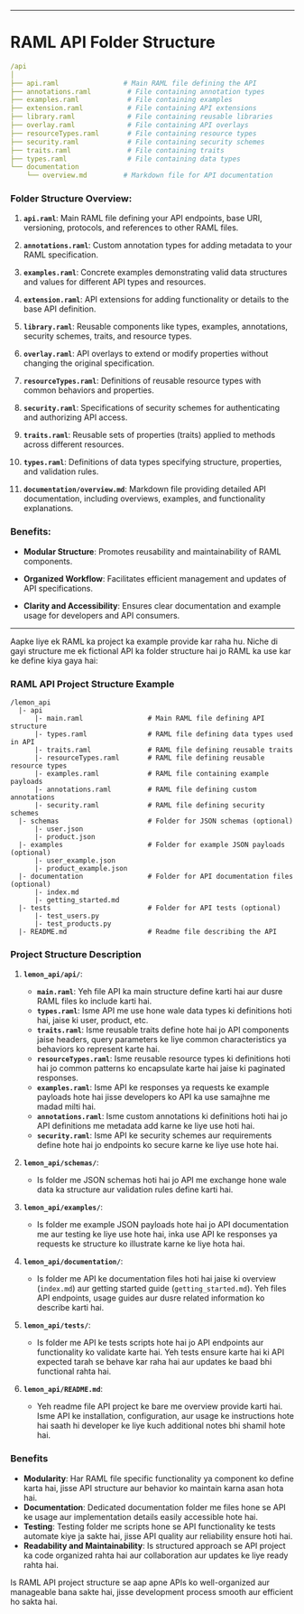 
---

# RAML API Folder Structure

```yaml
/api
│
├── api.raml                # Main RAML file defining the API
├── annotations.raml         # File containing annotation types
├── examples.raml            # File containing examples
├── extension.raml           # File containing API extensions
├── library.raml             # File containing reusable libraries
├── overlay.raml             # File containing API overlays
├── resourceTypes.raml       # File containing resource types
├── security.raml            # File containing security schemes
├── traits.raml              # File containing traits
├── types.raml               # File containing data types
└── documentation
    └── overview.md         # Markdown file for API documentation
```

### Folder Structure Overview:

1. **`api.raml`**: Main RAML file defining your API endpoints, base URI, versioning, protocols, and references to other RAML files.

2. **`annotations.raml`**: Custom annotation types for adding metadata to your RAML specification.

3. **`examples.raml`**: Concrete examples demonstrating valid data structures and values for different API types and resources.

4. **`extension.raml`**: API extensions for adding functionality or details to the base API definition.

5. **`library.raml`**: Reusable components like types, examples, annotations, security schemes, traits, and resource types.

6. **`overlay.raml`**: API overlays to extend or modify properties without changing the original specification.

7. **`resourceTypes.raml`**: Definitions of reusable resource types with common behaviors and properties.

8. **`security.raml`**: Specifications of security schemes for authenticating and authorizing API access.

9. **`traits.raml`**: Reusable sets of properties (traits) applied to methods across different resources.

10. **`types.raml`**: Definitions of data types specifying structure, properties, and validation rules.

11. **`documentation/overview.md`**: Markdown file providing detailed API documentation, including overviews, examples, and functionality explanations.

### Benefits:

- **Modular Structure**: Promotes reusability and maintainability of RAML components.
  
- **Organized Workflow**: Facilitates efficient management and updates of API specifications.

- **Clarity and Accessibility**: Ensures clear documentation and example usage for developers and API consumers.

---

Aapke liye ek RAML ka project ka example provide kar raha hu. Niche di gayi structure me ek fictional API ka folder structure hai jo RAML ka use kar ke define kiya gaya hai:

### RAML API Project Structure Example

```
/lemon_api
  |- api
      |- main.raml                # Main RAML file defining API structure
      |- types.raml               # RAML file defining data types used in API
      |- traits.raml              # RAML file defining reusable traits
      |- resourceTypes.raml       # RAML file defining reusable resource types
      |- examples.raml            # RAML file containing example payloads
      |- annotations.raml         # RAML file defining custom annotations
      |- security.raml            # RAML file defining security schemes
  |- schemas                      # Folder for JSON schemas (optional)
      |- user.json
      |- product.json
  |- examples                     # Folder for example JSON payloads (optional)
      |- user_example.json
      |- product_example.json
  |- documentation                # Folder for API documentation files (optional)
      |- index.md
      |- getting_started.md
  |- tests                        # Folder for API tests (optional)
      |- test_users.py
      |- test_products.py
  |- README.md                    # Readme file describing the API
```

### Project Structure Description

1. **`lemon_api/api/`**:
   - **`main.raml`**: Yeh file API ka main structure define karti hai aur dusre RAML files ko include karti hai.
   - **`types.raml`**: Isme API me use hone wale data types ki definitions hoti hai, jaise ki user, product, etc.
   - **`traits.raml`**: Isme reusable traits define hote hai jo API components jaise headers, query parameters ke liye common characteristics ya behaviors ko represent karte hai.
   - **`resourceTypes.raml`**: Isme reusable resource types ki definitions hoti hai jo common patterns ko encapsulate karte hai jaise ki paginated responses.
   - **`examples.raml`**: Isme API ke responses ya requests ke example payloads hote hai jisse developers ko API ka use samajhne me madad milti hai.
   - **`annotations.raml`**: Isme custom annotations ki definitions hoti hai jo API definitions me metadata add karne ke liye use hoti hai.
   - **`security.raml`**: Isme API ke security schemes aur requirements define hote hai jo endpoints ko secure karne ke liye use hote hai.

2. **`lemon_api/schemas/`**:
   - Is folder me JSON schemas hoti hai jo API me exchange hone wale data ka structure aur validation rules define karti hai.

3. **`lemon_api/examples/`**:
   - Is folder me example JSON payloads hote hai jo API documentation me aur testing ke liye use hote hai, inka use API ke responses ya requests ke structure ko illustrate karne ke liye hota hai.

4. **`lemon_api/documentation/`**:
   - Is folder me API ke documentation files hoti hai jaise ki overview (`index.md`) aur getting started guide (`getting_started.md`). Yeh files API endpoints, usage guides aur dusre related information ko describe karti hai.

5. **`lemon_api/tests/`**:
   - Is folder me API ke tests scripts hote hai jo API endpoints aur functionality ko validate karte hai. Yeh tests ensure karte hai ki API expected tarah se behave kar raha hai aur updates ke baad bhi functional rahta hai.

6. **`lemon_api/README.md`**:
   - Yeh readme file API project ke bare me overview provide karti hai. Isme API ke installation, configuration, aur usage ke instructions hote hai saath hi developer ke liye kuch additional notes bhi shamil hote hai.

### Benefits

- **Modularity**: Har RAML file specific functionality ya component ko define karta hai, jisse API structure aur behavior ko maintain karna asan hota hai.
- **Documentation**: Dedicated documentation folder me files hone se API ke usage aur implementation details easily accessible hote hai.
- **Testing**: Testing folder me scripts hone se API functionality ke tests automate kiye ja sakte hai, jisse API quality aur reliability ensure hoti hai.
- **Readability and Maintainability**: Is structured approach se API project ka code organized rahta hai aur collaboration aur updates ke liye ready rahta hai.

Is RAML API project structure se aap apne APIs ko well-organized aur manageable bana sakte hai, jisse development process smooth aur efficient ho sakta hai.
